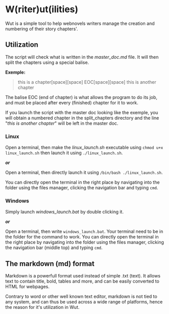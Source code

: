 # W(riter)ut(ilities)

Wut is a simple tool to help webnovels writers manage the creation and numbering of their story chapters'.

## Utilization

The script will check what is written in the *master_doc.md* file. It will then split the chapters using a special balise.

**Exemple:**
> this is a chapter[space][space]
> EOC[space][space]
> this is another chapter

The balise EOC (end of chapter) is what allows the program to do its job, and must be placed after every (finished) chapter for it to work.

If you launch the script with the master doc looking like the exemple, you will obtain a numbered chapter in the split_chapters directory and the line "*this is another chapter*" will be left in the master doc.

### Linux
Open a terminal, then make the *linux_launch.sh* executable using `chmod u+x linux_launch.sh` then launch it using `./linux_launch.sh`.

***or***

Open a terminal, then directly launch it using `/bin/bash ./linux_launch.sh`.

You can directly open the terminal in the right place by navigating into the folder using the files manager, clicking the navigation bar and typing `cmd`.

### Windows

Simply launch *windows_launch.bat* by double clicking it.

***or***

Open a terminal, then write `windows_launch.bat`. Your terminal need to be in the folder for the command to work. You can directly open the terminal in the right place by navigating into the folder using the files manager, clicking the navigation bar (middle top) and typing `cmd`.

## The markdown (md) format

Markdown is a powerfull format used instead of simple .txt (text). It allows text to contain title, bold, tables and more, and can be easily converted to HTML for webpages.

Contrary to word or other well known text editor, markdown is not tied to any system, and can thus be used across a wide range of platforms, hence the reason for it's utilization in Wut.
